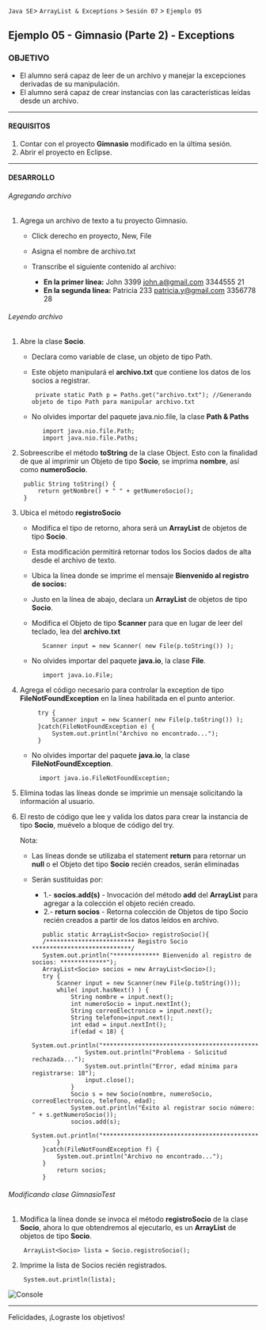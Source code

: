 
`Java SE`> `ArrayList & Exceptions` > `Sesión 07` > `Ejemplo 05`

## Ejemplo 05 - Gimnasio (Parte 2) - Exceptions

### OBJETIVO

- El alumno será capaz de leer de un archivo y manejar la excepciones derivadas de su manipulación.
- El alumno será capaz de crear instancias con las características leídas desde un archivo.

<hr>

#### REQUISITOS

1. Contar con el proyecto <b>Gimnasio</b> modificado en la última sesión.
2. Abrir el proyecto en Eclipse.

<hr>

#### DESARROLLO

###### Agregando archivo

1. Agrega un archivo de texto a tu proyecto Gimnasio.

	- Click derecho en proyecto, New, File
	- Asigna el nombre de archivo.txt
	- Transcribe el siguiente contenido al archivo:
	 
	  - <b>En la primer línea:</b> John 3399 john.a@gmail.com 3344555 21
	  - <b>En la segunda línea:</b> Patricia 233 patricia.y@gmail.com 3356778 28								 
###### Leyendo archivo

1. Abre la clase <b>Socio</b>.

   - Declara como variable de clase, un objeto de tipo Path.
   - Este objeto manipulará el <b>archivo.txt</b> que contiene los datos de los socios a registrar.
   
	      private static Path p = Paths.get("archivo.txt"); //Generando objeto de tipo Path para manipular archivo.txt
        
   - No olvides importar del paquete java.nio.file, la clase <b>Path & Paths</b>
   
       		import java.nio.file.Path;
       		import java.nio.file.Paths;


2. Sobreescribe el método <b>toString</b> de la clase Object. Esto con la finalidad de que al imprimir un Objeto de tipo <b>Socio</b>, se imprima <b>nombre</b>, así como <b>numeroSocio</b>.

		public String toString() {
			return getNombre() + " " + getNumeroSocio();
		}
		
3. Ubica el método <b>registroSocio</b>

   - Modifica el tipo de retorno, ahora será un <b>ArrayList</b> de objetos de tipo <b>Socio</b>.
   
   	- Esta modificación permitirá retornar todos los Socios dados de alta desde el archivo de texto.
	
   - Ubica la línea donde se imprime el mensaje <b>Bienvenido al registro de socios: </b>
   - Justo en la línea de abajo, declara un  <b>ArrayList</b> de objetos de tipo <b>Socio</b>.
   - Modifica el Objeto de tipo <b>Scanner</b> para que en lugar de leer del teclado, lea del <b>archivo.txt</b>
   		  
		    Scanner input = new Scanner( new File(p.toString()) );

   - No olvides importar del paquete <b>java.io</b>, la clase <b>File</b>. 
   
        	import java.io.File;        
        
3. Agrega el código necesario para controlar la exception de tipo <b>FileNotFoundException</b> en la línea habilitada en el punto anterior.

    		try {
			    Scanner input = new Scanner( new File(p.toString()) );
		    }catch(FileNotFoundException e) {
			    System.out.println("Archivo no encontrado...");
		    }
        
    - No olvides importar del paquete <b>java.io</b>, la clase <b>FileNotFoundException</b>.
    
        	import java.io.FileNotFoundException;
                
4. Elimina todas las líneas donde se imprimie un mensaje solicitando la información al usuario.
                        
5. El resto de código que lee y valida los datos para crear la instancia de tipo <b>Socio</b>, muévelo a bloque de código del try.
   
   Nota: 
   
   - Las líneas donde se utilizaba el statement <b>return</b> para retornar un <b>null</b> o el Objeto det tipo <b>Socio</b> recién creados, serán eliminadas
   
   - Serán sustituidas por:
      <ul>
      	<li> 1.- <b>socios.add(s)</b> - Invocación del método <b>add</b> del <b>ArrayList</b> para agregar a la colección el objeto recién creado.
      	<li> 2.- <b>return socios</b> - Retorna colección de Objetos de tipo Socio recién creados a partir de los datos leídos en archivo.
      </ul>


       		public static ArrayList<Socio> registroSocio(){
			/************************* Registro Socio ****************************/		
			System.out.println("************* Bienvenido al registro de socios: *************");
			ArrayList<Socio> socios = new ArrayList<Socio>();
			try {
				Scanner input = new Scanner(new File(p.toString()));
				while( input.hasNext() ) {
					String nombre = input.next();
					int numeroSocio = input.nextInt();
					String correoElectronico = input.next();
					String telefono=input.next();
					int edad = input.nextInt();
					if(edad < 18) {
					System.out.println("************************************************************");
						System.out.println("Problema - Solicitud rechazada...");
						System.out.println("Error, edad mínima para registrarse: 18");
						input.close();
					}
					Socio s = new Socio(nombre, numeroSocio, correoElectronico, telefono, edad);
					System.out.println("Éxito al registrar socio número: " + s.getNumeroSocio());
					socios.add(s);
					System.out.println("************************************************************");
				}
			}catch(FileNotFoundException f) {
				System.out.println("Archivo no encontrado...");
			}
				return socios;
			}
 
###### Modificando clase GimnasioTest 

1. Modifica la línea donde se invoca el método <b>registroSocio</b> de la clase <b>Socio</b>, ahora lo que obtendremos al ejecutarlo, es un <b>ArrayList</b> de objetos de tipo <b>Socio</b>.

		ArrayList<Socio> lista = Socio.registroSocio(); 
		
2. Imprime la lista de Socios recién registrados.

		System.out.println(lista);

![Console](https://user-images.githubusercontent.com/56565204/68062667-6555d880-fcd1-11e9-8f6a-7464a71eb896.png)

<hr>

Felicidades, ¡Lograste los objetivos!
